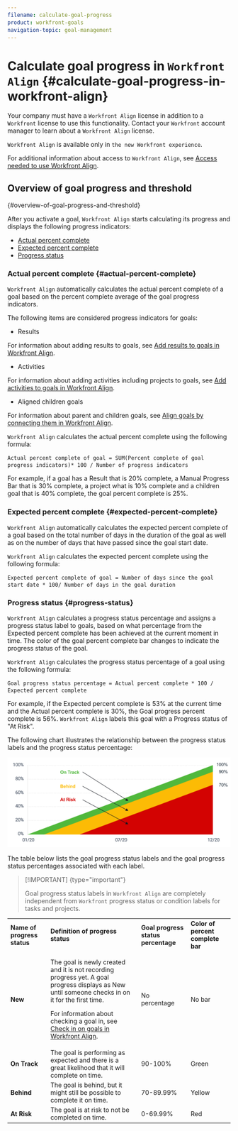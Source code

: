 ```yaml
---
filename: calculate-goal-progress
product: workfront-goals
navigation-topic: goal-management
---
```





# Calculate goal progress in `Workfront Align` {#calculate-goal-progress-in-workfront-align}


Your company must have a `Workfront Align` license in addition to a `Workfront` license to use this functionality. Contact your `Workfront` account manager to learn about a `Workfront Align` license. 


`Workfront Align` is available only in `the new Workfront experience`. 


For additional information about access to `Workfront Align`, see [Access needed to use Workfront Align](access-needed-for-wf-align.md).


## Overview of goal progress and threshold  
{#overview-of-goal-progress-and-threshold}

After you activate a goal, `Workfront Align` starts calculating its progress and displays the following progress indicators:




* [Actual percent complete](#actual) 
* [Expected percent complete](#expected) 
* [Progress status](#progress) 




### Actual percent complete {#actual-percent-complete}

`Workfront Align` automatically calculates the actual percent complete of a goal based on the percent complete average of the goal progress indicators.&nbsp;


The following items are considered progress indicators for goals: 



*  Results


  For information about adding results to goals, see [Add results to goals in Workfront Align](add-results-to-goals.md).

*  Activities


  For information about adding activities including projects to goals, see [Add activities to goals in Workfront Align](add-activities-to-goals.md). 

*  Aligned children goals


  For information about parent and children goals, see [Align goals by connecting them in Workfront Align](align-goals-by-connecting-them.md).


  `Workfront Align` calculates the actual percent complete using the following formula:




  ```
  Actual percent complete of goal = SUM(Percent complete of goal progress indicators)* 100 / Number of progress indicators
  ```




  For example, if a goal has a Result that is 20% complete, a Manual Progress Bar that is 30% complete, a project what is 10% complete and a children goal that is 40% complete, the goal percent complete is 25%. 





### Expected percent complete {#expected-percent-complete}

`Workfront Align` automatically calculates the expected percent complete of a goal based on the total number of days in the duration of the goal as well as on the number of days that have passed since the goal start date. 


`Workfront Align` calculates the expected percent complete using the following formula:




```
Expected percent complete of goal = Number of days since the goal start date * 100/ Number of days in the goal duration
```




### Progress status  {#progress-status}

`Workfront Align` calculates a progress status percentage and assigns a progress status label to goals, based on what&nbsp;percentage from the Expected percent complete has been achieved at the current moment in time. The color of the goal percent complete bar changes to indicate the progress status of the goal. 


`Workfront Align` calculates the progress status percentage of a goal using the following formula:




```
Goal progress status percentage = Actual percent complete * 100 / Expected percent complete
```




For example, if the Expected percent complete is 53% at the current time and the Actual percent complete is 30%, the Goal progress percent complete is 56%. `Workfront Align` labels this goal with a Progress status of "At Risk".


The following chart illustrates the relationship between the progress status labels and the progress status percentage: 


![](assets/progress-status-labels-charted-outside-wf-align-600x241.png)




The table below lists the goal progress status labels and the goal progress status percentages associated with each label. 


>[!IMPORTANT] {type="important"}
>
>Goal progress status labels in  `Workfront Align` are completely independent from `Workfront` progress status or condition labels for tasks and projects. 



<table style="width: 100%;mc-table-style: url('../../Resources/TableStylesheets/Standard.css');" class="TableStyle-Standard" cellspacing="3"> 
 <col class="TableStyle-Standard-Column-Column1"> 
 <col class="TableStyle-Standard-Column-Column1"> 
 <col class="TableStyle-Standard-Column-Column1"> 
 <col class="TableStyle-Standard-Column-Column1"> 
 <tbody> 
  <tr class="TableStyle-Standard-Body-LightGray"> 
   <td class="TableStyle-Standard-BodyE-Column1-LightGray" style="font-weight: bold;">Name of progress status</td> 
   <td class="TableStyle-Standard-BodyE-Column1-LightGray" style="font-weight: bold;">Definition of progress status</td> 
   <td class="TableStyle-Standard-BodyE-Column1-LightGray"><b>Goal progress status percentage </b> </td> 
   <td class="TableStyle-Standard-BodyD-Column1-LightGray" style="font-weight: bold;">Color of percent complete bar</td> 
  </tr> 
  <tr class="TableStyle-Standard-Body-MediumGray"> 
   <td class="TableStyle-Standard-BodyE-Column1-MediumGray" style="font-weight: bold;">New</td> 
   <td class="TableStyle-Standard-BodyE-Column1-MediumGray"> <p>The goal is newly created and it is not recording progress yet. A goal progress displays as New until someone checks in on it for the first time. </p> <p>For information about checking a goal in, see <a href="check-in-goals.md" class="MCXref xref">Check in on goals in Workfront Align</a>.</p> </td> 
   <td class="TableStyle-Standard-BodyE-Column1-MediumGray">No percentage</td> 
   <td class="TableStyle-Standard-BodyD-Column1-MediumGray">No bar</td> 
  </tr> 
  <tr class="TableStyle-Standard-Body-LightGray"> 
   <td class="TableStyle-Standard-BodyE-Column1-LightGray" style="font-weight: bold;">On&nbsp;Track</td> 
   <td class="TableStyle-Standard-BodyE-Column1-LightGray">The goal is performing as expected and there is a great likelihood that it will complete on time. </td> 
   <td class="TableStyle-Standard-BodyE-Column1-LightGray">90-100%</td> 
   <td class="TableStyle-Standard-BodyD-Column1-LightGray">Green</td> 
  </tr> 
  <tr class="TableStyle-Standard-Body-MediumGray"> 
   <td class="TableStyle-Standard-BodyE-Column1-MediumGray" style="font-weight: bold;">Behind</td> 
   <td class="TableStyle-Standard-BodyE-Column1-MediumGray">The goal is behind, but it might still be possible to complete it on time. </td> 
   <td class="TableStyle-Standard-BodyE-Column1-MediumGray">70-89.99%</td> 
   <td class="TableStyle-Standard-BodyD-Column1-MediumGray">Yellow</td> 
  </tr> 
  <tr class="TableStyle-Standard-Body-LightGray"> 
   <td class="TableStyle-Standard-BodyB-Column1-LightGray" style="font-weight: bold;">At Risk</td> 
   <td class="TableStyle-Standard-BodyB-Column1-LightGray">The goal is at risk to not be completed on time. </td> 
   <td class="TableStyle-Standard-BodyB-Column1-LightGray">0-69.99%</td> 
   <td class="TableStyle-Standard-BodyA-Column1-LightGray">Red</td> 
  </tr> 
 </tbody> 
</table>

